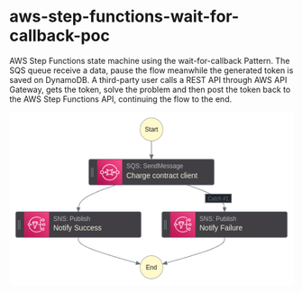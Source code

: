 # aws-step-functions-wait-for-callback-poc
AWS Step Functions state machine using the wait-for-callback Pattern. The SQS queue receive a data, pause the flow meanwhile the generated token is saved on DynamoDB. 
A third-party user calls a REST API through AWS API Gateway, gets the token, solve the problem and then post the token back to the AWS Step Functions API, continuing the flow to the end.


![state-machine](stepfunctions_graph.png)
